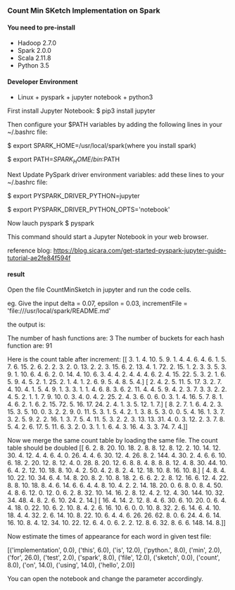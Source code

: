 
### Count Min SKetch Implementation on Spark

#### You need to pre-install
* Hadoop 2.7.0
* Spark 2.0.0
* Scala 2.11.8
* Python 3.5

#### Developer Environment
* Linux + pyspark + jupyter notebook + python3

First install Jupyter Notebook: $ pip3 install jupyter

Then configure your $PATH variables by adding the following lines in your ~/.bashrc file:

$ export SPARK_HOME=/usr/local/spark(where you install spark)

$ export PATH=$SPARK_HOME/bin:$PATH

Next Update PySpark driver environment variables: add these lines to your ~/.bashrc file:

$ export PYSPARK_DRIVER_PYTHON=jupyter

$ export PYSPARK_DRIVER_PYTHON_OPTS='notebook'

Now lauch pyspark $ pyspark

This command should start a Jupyter Notebook in your web browser. 

reference blog: https://blog.sicara.com/get-started-pyspark-jupyter-guide-tutorial-ae2fe84f594f

#### result
Open the file CountMinSketch in jupyter and run the code cells.

eg. Give the input delta = 0.07, epsilon = 0.03, incrementFile = 'file:///usr/local/spark/README.md'

the output is:

The number of hash functions are: 3
The number of buckets for each hash function are: 91


Here is the count table after increment:
[[  3.   1.   4.  10.   5.   9.   1.   4.   4.   6.   4.   6.   1.   5.
    7.   6.  15.   2.   6.   2.   2.   3.   2.   0.  13.   2.   2.   3.
   15.   6.   2.  13.   4.   1.  72.   2.  15.   1.   2.   3.   3.   5.
    3.   9.   1.  10.   6.   4.   6.   2.   0.  14.   4.  10.   6.   3.
    4.   4.   2.   4.   4.   4.   6.   2.   4.  15.  22.   5.   3.   2.
    1.   6.   5.   9.   4.   5.   2.   1.  25.   2.   1.   4.   1.   2.
    6.   9.   5.   4.   8.   5.   4.]
 [  2.   4.   2.   5.  11.   5.  17.   3.   2.   7.   4.  10.   4.   1.
    5.   4.   9.   1.   3.   3.   1.   1.   4.   6.   8.   3.   6.   2.
   11.   4.   4.   5.   9.   4.   2.   3.   7.   3.   3.   2.   2.   4.
    5.   2.   1.   1.   7.   9.  10.   0.   3.   4.   0.   4.   2.  25.
    2.   4.   3.   6.   0.   6.   0.   3.   1.   4.  16.   5.   7.   8.
    1.   4.   6.   2.   1.   6.   2.  15.  72.   5.  16.  17.  24.   2.
    4.   1.   3.   5.  12.   1.   7.]
 [  8.   2.   7.   1.   6.   4.   2.   3.  15.   3.   5.  10.   0.   3.
    2.   2.   9.   0.  11.   5.   3.   1.   5.   4.   2.   1.   3.   8.
    5.   3.   0.   0.   5.   4.  16.   1.   3.   7.   3.   2.   5.   9.
    2.   2.  16.   1.   3.   7.   5.   4.  11.   5.   3.   2.   2.   3.
   13.  13.  31.   4.   0.   3.  12.   2.   3.   7.   8.   5.   4.   2.
    6.  17.   5.  11.   6.   3.   2.   0.   3.   1.   1.   6.   4.   3.
   16.   4.   3.   3.  74.   7.   4.]]


Now we merge the same count table by loading the same file.
 The count table should be doubled
[[   6.    2.    8.   20.   10.   18.    2.    8.    8.   12.    8.   12.
     2.   10.   14.   12.   30.    4.   12.    4.    4.    6.    4.    0.
    26.    4.    4.    6.   30.   12.    4.   26.    8.    2.  144.    4.
    30.    2.    4.    6.    6.   10.    6.   18.    2.   20.   12.    8.
    12.    4.    0.   28.    8.   20.   12.    6.    8.    8.    4.    8.
     8.    8.   12.    4.    8.   30.   44.   10.    6.    4.    2.   12.
    10.   18.    8.   10.    4.    2.   50.    4.    2.    8.    2.    4.
    12.   18.   10.    8.   16.   10.    8.]
 [   4.    8.    4.   10.   22.   10.   34.    6.    4.   14.    8.   20.
     8.    2.   10.    8.   18.    2.    6.    6.    2.    2.    8.   12.
    16.    6.   12.    4.   22.    8.    8.   10.   18.    8.    4.    6.
    14.    6.    6.    4.    4.    8.   10.    4.    2.    2.   14.   18.
    20.    0.    6.    8.    0.    8.    4.   50.    4.    8.    6.   12.
     0.   12.    0.    6.    2.    8.   32.   10.   14.   16.    2.    8.
    12.    4.    2.   12.    4.   30.  144.   10.   32.   34.   48.    4.
     8.    2.    6.   10.   24.    2.   14.]
 [  16.    4.   14.    2.   12.    8.    4.    6.   30.    6.   10.   20.
     0.    6.    4.    4.   18.    0.   22.   10.    6.    2.   10.    8.
     4.    2.    6.   16.   10.    6.    0.    0.   10.    8.   32.    2.
     6.   14.    6.    4.   10.   18.    4.    4.   32.    2.    6.   14.
    10.    8.   22.   10.    6.    4.    4.    6.   26.   26.   62.    8.
     0.    6.   24.    4.    6.   14.   16.   10.    8.    4.   12.   34.
    10.   22.   12.    6.    4.    0.    6.    2.    2.   12.    8.    6.
    32.    8.    6.    6.  148.   14.    8.]]


Now estimate the times of appearance for each word in given test file:

[('implementation', 0.0), ('this', 6.0), ('is', 12.0), ('python.', 8.0), ('min', 2.0), ('for', 26.0), ('test', 2.0), ('spark', 8.0), ('file', 12.0), ('sketch', 0.0), ('count', 8.0), ('on', 14.0), ('using', 14.0), ('hello', 2.0)]

You can open the notebook and change the parameter accordingly.

